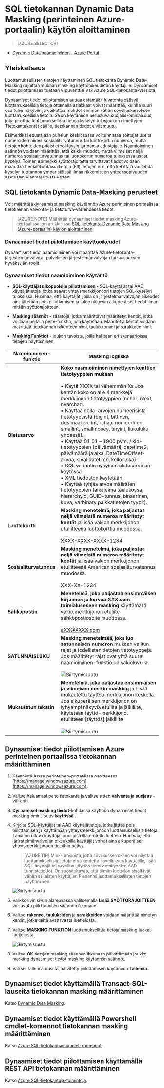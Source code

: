 <properties
   pageTitle="SQL tietokannan Dynamic Data Masking (perinteinen Azure-portaalin) käytön aloittaminen"
   description="Miten SQL tietokannan dynaaminen tietojen Masking perinteinen Azure-portaalin käytön aloittaminen"
   services="sql-database"
   documentationCenter=""
   authors="ronitr"
   manager="jhubbard"
   editor=""/>

<tags
   ms.service="sql-database"
   ms.devlang="NA"
   ms.topic="article"
   ms.tgt_pltfrm="NA"
   ms.workload="data-services"
   ms.date="07/10/2016"
   ms.author="ronitr; ronmat; v-romcal; sstein"/>

# <a name="get-started-with-sql-database-dynamic-data-masking-azure-classic-portal"></a>SQL tietokannan Dynamic Data Masking (perinteinen Azure-portaalin) käytön aloittaminen

> [AZURE.SELECTOR]
- [Dynamic Data naamioiminen - Azure Portal](sql-database-dynamic-data-masking-get-started.md)

## <a name="overview"></a>Yleiskatsaus

Luottamuksellisten tietojen näyttäminen SQL tietokanta Dynamic Data-Masking rajoittaa mukaan masking käyttöoikeudeton käyttäjille. Dynaamiset tiedot piilottamisen tuetaan Vipuventtiili V12 Azure SQL-tietokanta-versiota.

Dynaamiset tiedot piilottamisen auttaa estämään luvatonta pääsyä luottamuksellisia tietoja ottamalla asiakkaat voivat määrittää, kuinka suuri osa tulee näkyviin ja vaikuttaa mahdollisimman vähän sovelluskerroksen luottamuksellisia tietoja. Se on käytännön perustuva suojaus-ominaisuus, joka piilottaa luottamuksellisia tietoja kyselyn tulosjoukon nimettyjen Tietokantakentät päälle, tietokannan tiedot eivät muutu.

Esimerkiksi edustajaan puhelun keskiosassa voi tunnistaa soittajat useita numeroiden niiden sosiaaliturvatunnus tai luottokortin numeroa, mutta tietojen kohteiden pitäisi ei voi täysin tarjoamia edustajalle. Naamioiminen säännön voidaan määrittää, että kaikki muodot, mutta viimeiset neljä numeroa sosiaaliturvatunnus tai luottokortin numeroa tuloksessa useat kyselyä. Toinen esimerkki syöttörajoitetta tarvittavat tiedot voidaan määrittää henkilökohtaisia tietoja (PII) tietojen niin, että kehittäjä voi tehdä kyselyn tuotannon ympäristöissä ilman rikkomiseen yhteensopivuuden asetusten vianmääritystä varten.

## <a name="sql-database-dynamic-data-masking-basics"></a>SQL tietokanta Dynamic Data-Masking perusteet

Voit määrittää dynaamiset masking käytännön Azure perinteinen portaalissa tietokannan valvonta- ja tietoturva-välilehdessä tiedot.


> [AZURE.NOTE] Määrittää dynaamiset tiedot masking Azure-portaalissa, on artikkelissa [SQL tietokanta Dynamic Data Masking (Azure-portaalin) käytön aloittaminen](sql-database-dynamic-data-masking-get-started.md).


### <a name="dynamic-data-masking-permissions"></a>Dynaamiset tiedot piilottamisen käyttöoikeudet

Dynaamiset tiedot naamioiminen voi määrittää Azure-tietokanta-järjestelmänvalvoja, palvelimen järjestelmänvalvojan tai suojauksen hyväksyjän roolit.

### <a name="dynamic-data-masking-policy"></a>Dynaamiset tiedot naamioiminen käytäntö

* **SQL-käyttäjät ulkopuolelle piilottamisen** - SQL-käyttäjät tai AAD käyttäjätietoja, jotka saavat yhteysmerkkijonoon tietojen SQL-kyselyn tuloksissa. Huomaa, että käyttäjät, joilla on järjestelmänvalvojan oikeudet aina jätetään pois piilottamisen ja tulee näkyviin alkuperäiset tiedot ilman mitään syöttörajoitteen.

* **Masking säännöt** - sääntöjä, jotka määrittävät määritetyt kentät, jotka voidaan peitä ja peite-funktio, jota käytetään. Määritetyt kentät voidaan määrittää tietokannan rakenteen nimi, taulukkonimi ja sarakkeen nimi.

* **Masking Funktiot** - joukon tavoista, joilla hallitaan eri skenaarioissa tietojen näyttäminen.

| Naamioiminen-funktio | Masking logiikka |
|----------|---------------|
| **Oletusarvo**  |**Koko naamioiminen nimettyjen kenttien tietotyyppien mukaan**<br/><br/>• Käytä XXXX tai vähemmän Xs Jos kentän koko on alle 4 merkkejä merkkijonon tietotyyppien (nchar, ntext, nvarchar).<br/>• Käyttää nolla-arvojen numeerisista tietotyypeistä (bigint, bittinen, desimaalien, int, rahaa, numeerinen, smallint, smallmoney, tinyint, liukuluku, yhdessä).<br/>• Käyttää 01 01 – 1900 pvm. / klo-tietotyyppien (päivämäärä, datetime2, päivämäärä ja aika, DateTimeOffset-arvoa, smalldatetime, kellonaika).<br/>• SQL variantin nykyisen oletusarvo on käytössä.<br/>• XML tiedoston <masked/> käytetään.<br/>• Käyttää tyhjää arvoa määräten tietotyyppien (aikaleima taulukossa, hierarchyid, GUID-tunnus, binaarinen, kuva, varbinary paikkatietojen tyypit).
| **Luottokortti** |**Masking menetelmä, joka paljastaa neljä viimeistä numeroa määritetyt kentät** ja lisää vakion merkkijonon etuliitteenä luottokorttia muodossa.<br/><br/>XXXX-XXXX-XXXX-1234|
| **Sosiaaliturvatunnus** |**Masking menetelmä, joka paljastaa neljä viimeistä numeroa määritetyt kentät** ja lisää vakion merkkijonon etuliitteenä American sosiaaliturvatunnus muodossa.<br/><br/>XXX-XX-1234 |
| **Sähköpostin** | **Menetelmä, joka paljastaa ensimmäisen kirjaimen ja korvaa XXX.com toimialueeseen masking** käyttämällä vakio merkkijonon etuliite sähköpostiosoite muodossa.<br/><br/>aXX@XXXX.com |
| **SATUNNAISLUKU** | **Masking menetelmää, joka luo satunnaisen numeron** mukaan valitun rajat ja todellisten tietojen tietotyyppejä. Jos määritetyt rajat ovat yhtä suuret naamioiminen-funktio on vakioluvulla.<br/><br/>![Siirtymisruutu](./media/sql-database-dynamic-data-masking-get-started-portal/1_DDM_Random_number.png) |
| **Mukautetun tekstin** | **Menetelmä, joka paljastaa ensimmäisen ja viimeisen merkin masking** ja Lisää mukautettu täyttöä merkkijonon keskellä. Jos alkuperäisen merkkijonon on lyhyempi näkyviä etuliite ja jälkiliite, käytetään täyttö-merkkijono.<br/>etuliitteen [täyttöä] jälkiliite<br/><br/>![Siirtymisruutu](./media/sql-database-dynamic-data-masking-get-started-portal/2_DDM_Custom_text.png) |


<a name="Anchor1"></a>

## <a name="set-up-dynamic-data-masking-for-your-database-using-the-azure-classic-portal"></a>Dynaamiset tiedot piilottamisen Azure perinteinen portaalissa tietokannan määrittäminen

1. Käynnistä Azure perinteinen-portaalissa osoitteessa [https://manage.windowsazure.com](https://manage.windowsazure.com).

2. Valitse haluamasi peite tietokanta ja valitse sitten **valvonta ja suojaus** -välilehti.

3. **Dynaamiset masking tiedot**-kohdassa käyttöön dynaamiset tiedot masking ominaisuus **käytössä** .  

4. Kirjoita SQL-käyttäjät tai AAD käyttäjätietoja, jotka jättää pois piilottamisen ja käyttämään yhteysmerkkijonoon luottamuksellisia tietoja. Tämä on oltava käyttäjät puolipisteillä erotettu luettelo. Huomaa, että järjestelmänvalvojan oikeuksilla käyttäjät voivat aina alkuperäisen yhteysmerkkijonoon tietoihin pääsy.

    >[AZURE.TIP] Minkä ansiosta, jotta sovelluskerroksen voi näyttää luottamuksellisia tietoja etuoikeutettu sovelluksen käyttäjille, lisää SQL-käyttäjä tai sovellus käyttää tietokantakyselyn AAD tunnistetiedot. On suositeltavaa, että tämän luettelon sisältävät vähän sellaisten käyttäjien Pienennä luottamuksellisten tietojen näyttäminen.

    ![Siirtymisruutu](./media/sql-database-dynamic-data-masking-get-started-portal/4_ddm_policy_classic_portal.png)

5. Valikkorivin sivun alareunassa valitsemalla **Lisää SYÖTTÖRAJOITTEEN** voit avata piilottamisen säännön ikkunaan.

6. Valitse **rakenne**, **taulukoiden** ja **sarakkeiden** voidaan määrittää nimetyn kentät, jotka peitä avattavasta luettelosta.

7. Valitse **MASKING FUNKTION** luottamuksellisia tietoja masking luokat-luettelosta.

    ![Siirtymisruutu](./media/sql-database-dynamic-data-masking-get-started-portal/5_DDM_Add_Masking_Rule_Classic_Portal.png)

8. Valitse **OK** tietojen masking säännön ikkunaan päivittämään joukko masking dynaamiset tiedot masking käytännön säännöt.

9. Valitse Tallenna uusi tai päivitetty piilottamisen käytännön **Tallenna** .


## <a name="set-up-dynamic-data-masking-for-your-database-using-transact-sql-statements"></a>Dynaamiset tiedot käyttämällä Transact-SQL-lauseita tietokannan masking määrittäminen

Katso [Dynamic Data Masking](https://msdn.microsoft.com/library/mt130841.aspx).

## <a name="set-up-dynamic-data-masking-for-your-database-using-powershell-cmdlets"></a>Dynaamiset tiedot käyttämällä Powershell cmdlet-komennot tietokannan masking määrittäminen

Katso [Azure SQL-tietokannan cmdlet-komennot](https://msdn.microsoft.com/library/azure/mt574084.aspx).

## <a name="set-up-dynamic-data-masking-for-your-database-using-rest-api"></a>Dynaamiset tiedot piilottamisen käyttämällä REST API tietokannan määrittäminen

Katso [Azure SQL-tietokantoja-toimintoja](https://msdn.microsoft.com/library/dn505719.aspx).
